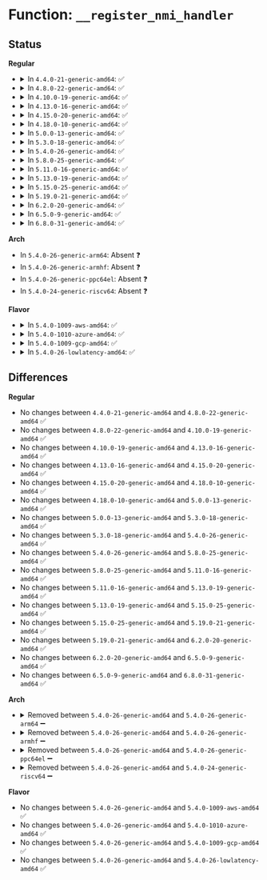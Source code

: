 # Function: <code>__register_nmi_handler</code>

## Status
<b>Regular</b>
<ul>
<li>
<details>
<summary>In <code>4.4.0-21-generic-amd64</code>: ✅</summary>

```c
int __register_nmi_handler(unsigned int type, struct nmiaction * action)
```

```json
{
  "name": "__register_nmi_handler",
  "collision_type": "Unique Global",
  "inline_type": "No",
  "funcs": [
    {
      "addr": 18446744071579051104,
      "name": "__register_nmi_handler",
      "external": true,
      "loc": "arch/x86/kernel/nmi.c:151",
      "file": "arch/x86/kernel/nmi.c",
      "inline": "seen, unknown",
      "caller_inline": [],
      "caller_func": [
        "arch/x86/events/amd/ibs.c:amd_ibs_init",
        "arch/x86/kernel/smpboot.c:native_cpu_up",
        "arch/x86/kernel/apic/hw_nmi.c:register_trigger_all_cpu_backtrace",
        "drivers/acpi/apei/ghes.c:ghes_probe"
      ]
    }
  ],
  "symbols": [
    {
      "addr": 18446744071579051104,
      "name": "__register_nmi_handler",
      "section": ".text",
      "bind": "STB_GLOBAL",
      "size": 400
    }
  ]
}
```
</details>
</li>
<li>
<details>
<summary>In <code>4.8.0-22-generic-amd64</code>: ✅</summary>

```c
int __register_nmi_handler(unsigned int type, struct nmiaction * action)
```

```json
{
  "name": "__register_nmi_handler",
  "collision_type": "Unique Global",
  "inline_type": "No",
  "funcs": [
    {
      "addr": 18446744071579047312,
      "name": "__register_nmi_handler",
      "external": true,
      "loc": "arch/x86/kernel/nmi.c:154",
      "file": "arch/x86/kernel/nmi.c",
      "inline": "seen, unknown",
      "caller_inline": [],
      "caller_func": [
        "arch/x86/events/amd/ibs.c:amd_ibs_init",
        "arch/x86/kernel/smpboot.c:native_cpu_up",
        "arch/x86/kernel/apic/hw_nmi.c:register_trigger_all_cpu_backtrace",
        "drivers/acpi/apei/ghes.c:ghes_probe"
      ]
    }
  ],
  "symbols": [
    {
      "addr": 18446744071579047312,
      "name": "__register_nmi_handler",
      "section": ".text",
      "bind": "STB_GLOBAL",
      "size": 428
    }
  ]
}
```
</details>
</li>
<li>
<details>
<summary>In <code>4.10.0-19-generic-amd64</code>: ✅</summary>

```c
int __register_nmi_handler(unsigned int type, struct nmiaction * action)
```

```json
{
  "name": "__register_nmi_handler",
  "collision_type": "Unique Global",
  "inline_type": "No",
  "funcs": [
    {
      "addr": 18446744071579046368,
      "name": "__register_nmi_handler",
      "external": true,
      "loc": "arch/x86/kernel/nmi.c:154",
      "file": "arch/x86/kernel/nmi.c",
      "inline": "seen, unknown",
      "caller_inline": [],
      "caller_func": [
        "arch/x86/events/amd/ibs.c:amd_ibs_init",
        "arch/x86/kernel/cpu/mshyperv.c:ms_hyperv_init_platform",
        "arch/x86/kernel/smpboot.c:native_cpu_up",
        "arch/x86/kernel/apic/hw_nmi.c:register_nmi_cpu_backtrace_handler",
        "drivers/acpi/apei/ghes.c:ghes_probe"
      ]
    }
  ],
  "symbols": [
    {
      "addr": 18446744071579046368,
      "name": "__register_nmi_handler",
      "section": ".text",
      "bind": "STB_GLOBAL",
      "size": 428
    }
  ]
}
```
</details>
</li>
<li>
<details>
<summary>In <code>4.13.0-16-generic-amd64</code>: ✅</summary>

```c
int __register_nmi_handler(unsigned int type, struct nmiaction * action)
```

```json
{
  "name": "__register_nmi_handler",
  "collision_type": "Unique Global",
  "inline_type": "No",
  "funcs": [
    {
      "addr": 18446744071579038912,
      "name": "__register_nmi_handler",
      "external": true,
      "loc": "arch/x86/kernel/nmi.c:156",
      "file": "arch/x86/kernel/nmi.c",
      "inline": "seen, unknown",
      "caller_inline": [],
      "caller_func": [
        "arch/x86/events/amd/ibs.c:amd_ibs_init",
        "arch/x86/kernel/cpu/mshyperv.c:ms_hyperv_init_platform",
        "arch/x86/kernel/smpboot.c:native_cpu_up",
        "arch/x86/kernel/apic/hw_nmi.c:register_nmi_cpu_backtrace_handler",
        "drivers/acpi/apei/ghes.c:ghes_probe"
      ]
    }
  ],
  "symbols": [
    {
      "addr": 18446744071579038912,
      "name": "__register_nmi_handler",
      "section": ".text",
      "bind": "STB_GLOBAL",
      "size": 232
    }
  ]
}
```
</details>
</li>
<li>
<details>
<summary>In <code>4.15.0-20-generic-amd64</code>: ✅</summary>

```c
int __register_nmi_handler(unsigned int type, struct nmiaction * action)
```

```json
{
  "name": "__register_nmi_handler",
  "collision_type": "Unique Global",
  "inline_type": "No",
  "funcs": [
    {
      "addr": 18446744071579047104,
      "name": "__register_nmi_handler",
      "external": true,
      "loc": "arch/x86/kernel/nmi.c:156",
      "file": "arch/x86/kernel/nmi.c",
      "inline": "seen, unknown",
      "caller_inline": [],
      "caller_func": [
        "arch/x86/events/amd/ibs.c:amd_ibs_init",
        "arch/x86/kernel/cpu/mshyperv.c:ms_hyperv_init_platform",
        "arch/x86/kernel/smpboot.c:native_cpu_up",
        "arch/x86/kernel/apic/hw_nmi.c:register_nmi_cpu_backtrace_handler",
        "drivers/acpi/apei/ghes.c:ghes_probe"
      ]
    }
  ],
  "symbols": [
    {
      "addr": 18446744071579047104,
      "name": "__register_nmi_handler",
      "section": ".text",
      "bind": "STB_GLOBAL",
      "size": 232
    }
  ]
}
```
</details>
</li>
<li>
<details>
<summary>In <code>4.18.0-10-generic-amd64</code>: ✅</summary>

```c
int __register_nmi_handler(unsigned int type, struct nmiaction * action)
```

```json
{
  "name": "__register_nmi_handler",
  "collision_type": "Unique Global",
  "inline_type": "No",
  "funcs": [
    {
      "addr": 18446744071579051024,
      "name": "__register_nmi_handler",
      "external": true,
      "loc": "arch/x86/kernel/nmi.c:156",
      "file": "arch/x86/kernel/nmi.c",
      "inline": "seen, unknown",
      "caller_inline": [],
      "caller_func": [
        "arch/x86/events/core.c:init_hw_perf_events",
        "arch/x86/events/amd/ibs.c:amd_ibs_init",
        "arch/x86/kernel/cpu/mshyperv.c:ms_hyperv_init_platform",
        "arch/x86/kernel/smpboot.c:native_cpu_up",
        "arch/x86/kernel/apic/hw_nmi.c:register_nmi_cpu_backtrace_handler",
        "drivers/acpi/apei/ghes.c:ghes_probe"
      ]
    }
  ],
  "symbols": [
    {
      "addr": 18446744071579051024,
      "name": "__register_nmi_handler",
      "section": ".text",
      "bind": "STB_GLOBAL",
      "size": 232
    }
  ]
}
```
</details>
</li>
<li>
<details>
<summary>In <code>5.0.0-13-generic-amd64</code>: ✅</summary>

```c
int __register_nmi_handler(unsigned int type, struct nmiaction * action)
```

```json
{
  "name": "__register_nmi_handler",
  "collision_type": "Unique Global",
  "inline_type": "No",
  "funcs": [
    {
      "addr": 18446744071579055824,
      "name": "__register_nmi_handler",
      "external": true,
      "loc": "arch/x86/kernel/nmi.c:156",
      "file": "arch/x86/kernel/nmi.c",
      "inline": "seen, unknown",
      "caller_inline": [],
      "caller_func": [
        "arch/x86/events/core.c:init_hw_perf_events",
        "arch/x86/events/amd/ibs.c:amd_ibs_init",
        "arch/x86/kernel/cpu/mshyperv.c:ms_hyperv_init_platform",
        "arch/x86/kernel/smpboot.c:native_cpu_up",
        "arch/x86/kernel/apic/hw_nmi.c:register_nmi_cpu_backtrace_handler",
        "drivers/acpi/apei/ghes.c:ghes_probe"
      ]
    }
  ],
  "symbols": [
    {
      "addr": 18446744071579055824,
      "name": "__register_nmi_handler",
      "section": ".text",
      "bind": "STB_GLOBAL",
      "size": 232
    }
  ]
}
```
</details>
</li>
<li>
<details>
<summary>In <code>5.3.0-18-generic-amd64</code>: ✅</summary>

```c
int __register_nmi_handler(unsigned int type, struct nmiaction * action)
```

```json
{
  "name": "__register_nmi_handler",
  "collision_type": "Unique Global",
  "inline_type": "No",
  "funcs": [
    {
      "addr": 18446744071579064464,
      "name": "__register_nmi_handler",
      "external": true,
      "loc": "arch/x86/kernel/nmi.c:159",
      "file": "arch/x86/kernel/nmi.c",
      "inline": "seen, unknown",
      "caller_inline": [],
      "caller_func": [
        "arch/x86/events/core.c:init_hw_perf_events",
        "arch/x86/events/amd/ibs.c:amd_ibs_init",
        "arch/x86/kernel/cpu/mshyperv.c:ms_hyperv_init_platform",
        "arch/x86/kernel/reboot.c:nmi_shootdown_cpus",
        "arch/x86/kernel/smpboot.c:do_boot_cpu",
        "arch/x86/kernel/apic/hw_nmi.c:register_nmi_cpu_backtrace_handler",
        "drivers/acpi/apei/ghes.c:ghes_probe"
      ]
    }
  ],
  "symbols": [
    {
      "addr": 18446744071579064464,
      "name": "__register_nmi_handler",
      "section": ".text",
      "bind": "STB_GLOBAL",
      "size": 233
    }
  ]
}
```
</details>
</li>
<li>
<details>
<summary>In <code>5.4.0-26-generic-amd64</code>: ✅</summary>

```c
int __register_nmi_handler(unsigned int type, struct nmiaction * action)
```

```json
{
  "name": "__register_nmi_handler",
  "collision_type": "Unique Global",
  "inline_type": "No",
  "funcs": [
    {
      "addr": 18446744071579066288,
      "name": "__register_nmi_handler",
      "external": true,
      "loc": "arch/x86/kernel/nmi.c:159",
      "file": "arch/x86/kernel/nmi.c",
      "inline": "seen, unknown",
      "caller_inline": [],
      "caller_func": [
        "arch/x86/events/core.c:init_hw_perf_events",
        "arch/x86/events/amd/ibs.c:amd_ibs_init",
        "arch/x86/kernel/cpu/mshyperv.c:ms_hyperv_init_platform",
        "arch/x86/kernel/reboot.c:nmi_shootdown_cpus",
        "arch/x86/kernel/smpboot.c:do_boot_cpu",
        "arch/x86/kernel/apic/hw_nmi.c:register_nmi_cpu_backtrace_handler",
        "arch/x86/platform/uv/uv_nmi.c:uv_register_nmi_notifier",
        "arch/x86/platform/uv/uv_nmi.c:uv_register_nmi_notifier",
        "drivers/acpi/apei/ghes.c:ghes_probe"
      ]
    }
  ],
  "symbols": [
    {
      "addr": 18446744071579066288,
      "name": "__register_nmi_handler",
      "section": ".text",
      "bind": "STB_GLOBAL",
      "size": 217
    }
  ]
}
```
</details>
</li>
<li>
<details>
<summary>In <code>5.8.0-25-generic-amd64</code>: ✅</summary>

```c
int __register_nmi_handler(unsigned int type, struct nmiaction * action)
```

```json
{
  "name": "__register_nmi_handler",
  "collision_type": "Unique Global",
  "inline_type": "No",
  "funcs": [
    {
      "addr": 18446744071579074512,
      "name": "__register_nmi_handler",
      "external": true,
      "loc": "arch/x86/kernel/nmi.c:155",
      "file": "arch/x86/kernel/nmi.c",
      "inline": "seen, unknown",
      "caller_inline": [],
      "caller_func": [
        "arch/x86/events/core.c:init_hw_perf_events",
        "arch/x86/events/amd/ibs.c:amd_ibs_init",
        "arch/x86/kernel/cpu/mshyperv.c:ms_hyperv_init_platform",
        "arch/x86/kernel/reboot.c:nmi_shootdown_cpus",
        "arch/x86/kernel/smpboot.c:do_boot_cpu",
        "arch/x86/kernel/apic/hw_nmi.c:register_nmi_cpu_backtrace_handler",
        "arch/x86/platform/uv/uv_nmi.c:uv_register_nmi_notifier",
        "arch/x86/platform/uv/uv_nmi.c:uv_register_nmi_notifier",
        "drivers/acpi/apei/ghes.c:ghes_probe"
      ]
    }
  ],
  "symbols": [
    {
      "addr": 18446744071579074512,
      "name": "__register_nmi_handler",
      "section": ".text",
      "bind": "STB_GLOBAL",
      "size": 226
    }
  ]
}
```
</details>
</li>
<li>
<details>
<summary>In <code>5.11.0-16-generic-amd64</code>: ✅</summary>

```c
int __register_nmi_handler(unsigned int type, struct nmiaction * action)
```

```json
{
  "name": "__register_nmi_handler",
  "collision_type": "Unique Global",
  "inline_type": "No",
  "funcs": [
    {
      "addr": 18446744071579077392,
      "name": "__register_nmi_handler",
      "external": true,
      "loc": "arch/x86/kernel/nmi.c:155",
      "file": "arch/x86/kernel/nmi.c",
      "inline": "seen, unknown",
      "caller_inline": [],
      "caller_func": [
        "arch/x86/events/core.c:init_hw_perf_events",
        "arch/x86/events/amd/ibs.c:perf_event_ibs_init",
        "arch/x86/kernel/cpu/mshyperv.c:ms_hyperv_init_platform",
        "arch/x86/kernel/reboot.c:nmi_shootdown_cpus",
        "arch/x86/kernel/smpboot.c:do_boot_cpu",
        "arch/x86/kernel/apic/hw_nmi.c:register_nmi_cpu_backtrace_handler",
        "arch/x86/platform/uv/uv_nmi.c:uv_register_nmi_notifier",
        "arch/x86/platform/uv/uv_nmi.c:uv_register_nmi_notifier",
        "drivers/acpi/apei/ghes.c:ghes_probe"
      ]
    }
  ],
  "symbols": [
    {
      "addr": 18446744071579077392,
      "name": "__register_nmi_handler",
      "section": ".text",
      "bind": "STB_GLOBAL",
      "size": 226
    }
  ]
}
```
</details>
</li>
<li>
<details>
<summary>In <code>5.13.0-19-generic-amd64</code>: ✅</summary>

```c
int __register_nmi_handler(unsigned int type, struct nmiaction * action)
```

```json
{
  "name": "__register_nmi_handler",
  "collision_type": "Unique Global",
  "inline_type": "No",
  "funcs": [
    {
      "addr": 18446744071579084320,
      "name": "__register_nmi_handler",
      "external": true,
      "loc": "arch/x86/kernel/nmi.c:155",
      "file": "arch/x86/kernel/nmi.c",
      "inline": "seen, unknown",
      "caller_inline": [],
      "caller_func": [
        "arch/x86/events/core.c:init_hw_perf_events",
        "arch/x86/events/amd/ibs.c:amd_ibs_init",
        "arch/x86/kernel/cpu/mshyperv.c:ms_hyperv_init_platform",
        "arch/x86/kernel/reboot.c:nmi_shootdown_cpus",
        "arch/x86/kernel/smpboot.c:do_boot_cpu",
        "arch/x86/kernel/apic/hw_nmi.c:register_nmi_cpu_backtrace_handler",
        "arch/x86/platform/uv/uv_nmi.c:uv_register_nmi_notifier",
        "arch/x86/platform/uv/uv_nmi.c:uv_register_nmi_notifier",
        "drivers/acpi/apei/ghes.c:ghes_probe"
      ]
    }
  ],
  "symbols": [
    {
      "addr": 18446744071579084320,
      "name": "__register_nmi_handler",
      "section": ".text",
      "bind": "STB_GLOBAL",
      "size": 226
    }
  ]
}
```
</details>
</li>
<li>
<details>
<summary>In <code>5.15.0-25-generic-amd64</code>: ✅</summary>

```c
int __register_nmi_handler(unsigned int type, struct nmiaction * action)
```

```json
{
  "name": "__register_nmi_handler",
  "collision_type": "Unique Global",
  "inline_type": "No",
  "funcs": [
    {
      "addr": 18446744071579107280,
      "name": "__register_nmi_handler",
      "external": true,
      "loc": "arch/x86/kernel/nmi.c:155",
      "file": "arch/x86/kernel/nmi.c",
      "inline": "seen, unknown",
      "caller_inline": [],
      "caller_func": [
        "arch/x86/events/core.c:init_hw_perf_events",
        "arch/x86/events/amd/ibs.c:amd_ibs_init",
        "arch/x86/kernel/cpu/mshyperv.c:ms_hyperv_init_platform",
        "arch/x86/kernel/reboot.c:nmi_shootdown_cpus",
        "arch/x86/kernel/smpboot.c:do_boot_cpu",
        "arch/x86/kernel/apic/hw_nmi.c:register_nmi_cpu_backtrace_handler",
        "arch/x86/platform/uv/uv_nmi.c:uv_register_nmi_notifier",
        "arch/x86/platform/uv/uv_nmi.c:uv_register_nmi_notifier",
        "drivers/acpi/apei/ghes.c:ghes_probe"
      ]
    }
  ],
  "symbols": [
    {
      "addr": 18446744071579107280,
      "name": "__register_nmi_handler",
      "section": ".text",
      "bind": "STB_GLOBAL",
      "size": 254
    }
  ]
}
```
</details>
</li>
<li>
<details>
<summary>In <code>5.19.0-21-generic-amd64</code>: ✅</summary>

```c
int __register_nmi_handler(unsigned int type, struct nmiaction * action)
```

```json
{
  "name": "__register_nmi_handler",
  "collision_type": "Unique Global",
  "inline_type": "No",
  "funcs": [
    {
      "addr": 18446744071579137696,
      "name": "__register_nmi_handler",
      "external": true,
      "loc": "arch/x86/kernel/nmi.c:155",
      "file": "arch/x86/kernel/nmi.c",
      "inline": "seen, unknown",
      "caller_inline": [],
      "caller_func": [
        "arch/x86/events/core.c:init_hw_perf_events",
        "arch/x86/events/amd/ibs.c:perf_event_ibs_init",
        "arch/x86/kernel/cpu/mshyperv.c:ms_hyperv_init_platform",
        "arch/x86/kernel/reboot.c:nmi_shootdown_cpus",
        "arch/x86/kernel/smpboot.c:do_boot_cpu",
        "arch/x86/kernel/apic/hw_nmi.c:register_nmi_cpu_backtrace_handler",
        "arch/x86/platform/uv/uv_nmi.c:uv_register_nmi_notifier",
        "arch/x86/platform/uv/uv_nmi.c:uv_register_nmi_notifier",
        "drivers/acpi/apei/ghes.c:ghes_probe"
      ]
    }
  ],
  "symbols": [
    {
      "addr": 18446744071579137696,
      "name": "__register_nmi_handler",
      "section": ".text",
      "bind": "STB_GLOBAL",
      "size": 302
    }
  ]
}
```
</details>
</li>
<li>
<details>
<summary>In <code>6.2.0-20-generic-amd64</code>: ✅</summary>

```c
int __register_nmi_handler(unsigned int type, struct nmiaction * action)
```

```json
{
  "name": "__register_nmi_handler",
  "collision_type": "Unique Global",
  "inline_type": "No",
  "funcs": [
    {
      "addr": 18446744071579181264,
      "name": "__register_nmi_handler",
      "external": true,
      "loc": "arch/x86/kernel/nmi.c:155",
      "file": "arch/x86/kernel/nmi.c",
      "inline": "seen, unknown",
      "caller_inline": [],
      "caller_func": [
        "arch/x86/events/core.c:init_hw_perf_events",
        "arch/x86/events/amd/ibs.c:perf_event_ibs_init",
        "arch/x86/kernel/cpu/mshyperv.c:ms_hyperv_init_platform",
        "arch/x86/kernel/reboot.c:nmi_shootdown_cpus",
        "arch/x86/kernel/smpboot.c:do_boot_cpu",
        "arch/x86/kernel/apic/hw_nmi.c:register_nmi_cpu_backtrace_handler",
        "arch/x86/platform/uv/uv_nmi.c:uv_register_nmi_notifier",
        "arch/x86/platform/uv/uv_nmi.c:uv_register_nmi_notifier",
        "drivers/acpi/apei/ghes.c:ghes_probe"
      ]
    }
  ],
  "symbols": [
    {
      "addr": 18446744071579181264,
      "name": "__register_nmi_handler",
      "section": ".text",
      "bind": "STB_GLOBAL",
      "size": 302
    }
  ]
}
```
</details>
</li>
<li>
<details>
<summary>In <code>6.5.0-9-generic-amd64</code>: ✅</summary>

```c
int __register_nmi_handler(unsigned int type, struct nmiaction * action)
```

```json
{
  "name": "__register_nmi_handler",
  "collision_type": "Unique Global",
  "inline_type": "No",
  "funcs": [
    {
      "addr": 18446744071579184688,
      "name": "__register_nmi_handler",
      "external": true,
      "loc": "arch/x86/kernel/nmi.c:164",
      "file": "arch/x86/kernel/nmi.c",
      "inline": "seen, unknown",
      "caller_inline": [],
      "caller_func": [
        "arch/x86/events/core.c:init_hw_perf_events",
        "arch/x86/events/amd/ibs.c:perf_event_ibs_init",
        "arch/x86/kernel/cpu/mshyperv.c:ms_hyperv_init_platform",
        "arch/x86/kernel/reboot.c:nmi_shootdown_cpus",
        "arch/x86/kernel/smp.c:native_stop_other_cpus",
        "arch/x86/kernel/apic/hw_nmi.c:register_nmi_cpu_backtrace_handler",
        "arch/x86/platform/uv/uv_nmi.c:uv_register_nmi_notifier",
        "arch/x86/platform/uv/uv_nmi.c:uv_register_nmi_notifier",
        "drivers/acpi/apei/ghes.c:ghes_probe"
      ]
    }
  ],
  "symbols": [
    {
      "addr": 18446744071579184688,
      "name": "__register_nmi_handler",
      "section": ".text",
      "bind": "STB_GLOBAL",
      "size": 302
    }
  ]
}
```
</details>
</li>
<li>
<details>
<summary>In <code>6.8.0-31-generic-amd64</code>: ✅</summary>

```c
int __register_nmi_handler(unsigned int type, struct nmiaction * action)
```

```json
{
  "name": "__register_nmi_handler",
  "collision_type": "Unique Global",
  "inline_type": "No",
  "funcs": [
    {
      "addr": 18446744071579213904,
      "name": "__register_nmi_handler",
      "external": true,
      "loc": "arch/x86/kernel/nmi.c:165",
      "file": "arch/x86/kernel/nmi.c",
      "inline": "seen, unknown",
      "caller_inline": [],
      "caller_func": [
        "arch/x86/events/core.c:init_hw_perf_events",
        "arch/x86/events/amd/ibs.c:perf_event_ibs_init",
        "arch/x86/kernel/cpu/mshyperv.c:ms_hyperv_init_platform",
        "arch/x86/kernel/reboot.c:nmi_shootdown_cpus",
        "arch/x86/kernel/smp.c:native_stop_other_cpus",
        "arch/x86/kernel/apic/hw_nmi.c:register_nmi_cpu_backtrace_handler",
        "arch/x86/platform/uv/uv_nmi.c:uv_register_nmi_notifier",
        "arch/x86/platform/uv/uv_nmi.c:uv_register_nmi_notifier",
        "drivers/acpi/apei/ghes.c:ghes_probe"
      ]
    }
  ],
  "symbols": [
    {
      "addr": 18446744071579213904,
      "name": "__register_nmi_handler",
      "section": ".text",
      "bind": "STB_GLOBAL",
      "size": 302
    }
  ]
}
```
</details>
</li>
</ul>
<b>Arch</b>
<ul>
<li>
In <code>5.4.0-26-generic-arm64</code>: Absent ❓
</li>
<li>
In <code>5.4.0-26-generic-armhf</code>: Absent ❓
</li>
<li>
In <code>5.4.0-26-generic-ppc64el</code>: Absent ❓
</li>
<li>
In <code>5.4.0-24-generic-riscv64</code>: Absent ❓
</li>
</ul>
<b>Flavor</b>
<ul>
<li>
<details>
<summary>In <code>5.4.0-1009-aws-amd64</code>: ✅</summary>

```c
int __register_nmi_handler(unsigned int type, struct nmiaction * action)
```

```json
{
  "name": "__register_nmi_handler",
  "collision_type": "Unique Global",
  "inline_type": "No",
  "funcs": [
    {
      "addr": 18446744071579066640,
      "name": "__register_nmi_handler",
      "external": true,
      "loc": "arch/x86/kernel/nmi.c:159",
      "file": "arch/x86/kernel/nmi.c",
      "inline": "seen, unknown",
      "caller_inline": [],
      "caller_func": [
        "arch/x86/events/core.c:init_hw_perf_events",
        "arch/x86/events/amd/ibs.c:amd_ibs_init",
        "arch/x86/kernel/cpu/mshyperv.c:ms_hyperv_init_platform",
        "arch/x86/kernel/reboot.c:nmi_shootdown_cpus",
        "arch/x86/kernel/smpboot.c:do_boot_cpu",
        "arch/x86/kernel/apic/hw_nmi.c:register_nmi_cpu_backtrace_handler"
      ]
    }
  ],
  "symbols": [
    {
      "addr": 18446744071579066640,
      "name": "__register_nmi_handler",
      "section": ".text",
      "bind": "STB_GLOBAL",
      "size": 217
    }
  ]
}
```
</details>
</li>
<li>
<details>
<summary>In <code>5.4.0-1010-azure-amd64</code>: ✅</summary>

```c
int __register_nmi_handler(unsigned int type, struct nmiaction * action)
```

```json
{
  "name": "__register_nmi_handler",
  "collision_type": "Unique Global",
  "inline_type": "No",
  "funcs": [
    {
      "addr": 18446744071578999392,
      "name": "__register_nmi_handler",
      "external": true,
      "loc": "arch/x86/kernel/nmi.c:159",
      "file": "arch/x86/kernel/nmi.c",
      "inline": "seen, unknown",
      "caller_inline": [],
      "caller_func": [
        "arch/x86/events/core.c:init_hw_perf_events",
        "arch/x86/events/amd/ibs.c:amd_ibs_init",
        "arch/x86/kernel/cpu/mshyperv.c:ms_hyperv_init_platform",
        "arch/x86/kernel/reboot.c:nmi_shootdown_cpus",
        "arch/x86/kernel/smpboot.c:do_boot_cpu",
        "arch/x86/kernel/apic/hw_nmi.c:register_nmi_cpu_backtrace_handler"
      ]
    }
  ],
  "symbols": [
    {
      "addr": 18446744071578999392,
      "name": "__register_nmi_handler",
      "section": ".text",
      "bind": "STB_GLOBAL",
      "size": 217
    }
  ]
}
```
</details>
</li>
<li>
<details>
<summary>In <code>5.4.0-1009-gcp-amd64</code>: ✅</summary>

```c
int __register_nmi_handler(unsigned int type, struct nmiaction * action)
```

```json
{
  "name": "__register_nmi_handler",
  "collision_type": "Unique Global",
  "inline_type": "No",
  "funcs": [
    {
      "addr": 18446744071579066224,
      "name": "__register_nmi_handler",
      "external": true,
      "loc": "arch/x86/kernel/nmi.c:159",
      "file": "arch/x86/kernel/nmi.c",
      "inline": "seen, unknown",
      "caller_inline": [],
      "caller_func": [
        "arch/x86/events/core.c:init_hw_perf_events",
        "arch/x86/events/amd/ibs.c:amd_ibs_init",
        "arch/x86/kernel/cpu/mshyperv.c:ms_hyperv_init_platform",
        "arch/x86/kernel/reboot.c:nmi_shootdown_cpus",
        "arch/x86/kernel/smpboot.c:do_boot_cpu",
        "arch/x86/kernel/apic/hw_nmi.c:register_nmi_cpu_backtrace_handler",
        "drivers/acpi/apei/ghes.c:ghes_probe"
      ]
    }
  ],
  "symbols": [
    {
      "addr": 18446744071579066224,
      "name": "__register_nmi_handler",
      "section": ".text",
      "bind": "STB_GLOBAL",
      "size": 217
    }
  ]
}
```
</details>
</li>
<li>
<details>
<summary>In <code>5.4.0-26-lowlatency-amd64</code>: ✅</summary>

```c
int __register_nmi_handler(unsigned int type, struct nmiaction * action)
```

```json
{
  "name": "__register_nmi_handler",
  "collision_type": "Unique Global",
  "inline_type": "No",
  "funcs": [
    {
      "addr": 18446744071579070288,
      "name": "__register_nmi_handler",
      "external": true,
      "loc": "arch/x86/kernel/nmi.c:159",
      "file": "arch/x86/kernel/nmi.c",
      "inline": "seen, unknown",
      "caller_inline": [],
      "caller_func": [
        "arch/x86/events/core.c:init_hw_perf_events",
        "arch/x86/events/amd/ibs.c:amd_ibs_init",
        "arch/x86/kernel/cpu/mshyperv.c:ms_hyperv_init_platform",
        "arch/x86/kernel/reboot.c:nmi_shootdown_cpus",
        "arch/x86/kernel/smpboot.c:do_boot_cpu",
        "arch/x86/kernel/apic/hw_nmi.c:register_nmi_cpu_backtrace_handler",
        "arch/x86/platform/uv/uv_nmi.c:uv_register_nmi_notifier",
        "arch/x86/platform/uv/uv_nmi.c:uv_register_nmi_notifier",
        "drivers/acpi/apei/ghes.c:ghes_probe"
      ]
    }
  ],
  "symbols": [
    {
      "addr": 18446744071579070288,
      "name": "__register_nmi_handler",
      "section": ".text",
      "bind": "STB_GLOBAL",
      "size": 217
    }
  ]
}
```
</details>
</li>
</ul>

## Differences
<b>Regular</b>
<ul>
<li>
No changes between <code>4.4.0-21-generic-amd64</code> and <code>4.8.0-22-generic-amd64</code> ✅
</li>
<li>
No changes between <code>4.8.0-22-generic-amd64</code> and <code>4.10.0-19-generic-amd64</code> ✅
</li>
<li>
No changes between <code>4.10.0-19-generic-amd64</code> and <code>4.13.0-16-generic-amd64</code> ✅
</li>
<li>
No changes between <code>4.13.0-16-generic-amd64</code> and <code>4.15.0-20-generic-amd64</code> ✅
</li>
<li>
No changes between <code>4.15.0-20-generic-amd64</code> and <code>4.18.0-10-generic-amd64</code> ✅
</li>
<li>
No changes between <code>4.18.0-10-generic-amd64</code> and <code>5.0.0-13-generic-amd64</code> ✅
</li>
<li>
No changes between <code>5.0.0-13-generic-amd64</code> and <code>5.3.0-18-generic-amd64</code> ✅
</li>
<li>
No changes between <code>5.3.0-18-generic-amd64</code> and <code>5.4.0-26-generic-amd64</code> ✅
</li>
<li>
No changes between <code>5.4.0-26-generic-amd64</code> and <code>5.8.0-25-generic-amd64</code> ✅
</li>
<li>
No changes between <code>5.8.0-25-generic-amd64</code> and <code>5.11.0-16-generic-amd64</code> ✅
</li>
<li>
No changes between <code>5.11.0-16-generic-amd64</code> and <code>5.13.0-19-generic-amd64</code> ✅
</li>
<li>
No changes between <code>5.13.0-19-generic-amd64</code> and <code>5.15.0-25-generic-amd64</code> ✅
</li>
<li>
No changes between <code>5.15.0-25-generic-amd64</code> and <code>5.19.0-21-generic-amd64</code> ✅
</li>
<li>
No changes between <code>5.19.0-21-generic-amd64</code> and <code>6.2.0-20-generic-amd64</code> ✅
</li>
<li>
No changes between <code>6.2.0-20-generic-amd64</code> and <code>6.5.0-9-generic-amd64</code> ✅
</li>
<li>
No changes between <code>6.5.0-9-generic-amd64</code> and <code>6.8.0-31-generic-amd64</code> ✅
</li>
</ul>
<b>Arch</b>
<ul>
<li>
<details>
<summary>Removed between <code>5.4.0-26-generic-amd64</code> and <code>5.4.0-26-generic-arm64</code> ➖</summary>

```c
int __register_nmi_handler(unsigned int type, struct nmiaction * action)
```
</details>
</li>
<li>
<details>
<summary>Removed between <code>5.4.0-26-generic-amd64</code> and <code>5.4.0-26-generic-armhf</code> ➖</summary>

```c
int __register_nmi_handler(unsigned int type, struct nmiaction * action)
```
</details>
</li>
<li>
<details>
<summary>Removed between <code>5.4.0-26-generic-amd64</code> and <code>5.4.0-26-generic-ppc64el</code> ➖</summary>

```c
int __register_nmi_handler(unsigned int type, struct nmiaction * action)
```
</details>
</li>
<li>
<details>
<summary>Removed between <code>5.4.0-26-generic-amd64</code> and <code>5.4.0-24-generic-riscv64</code> ➖</summary>

```c
int __register_nmi_handler(unsigned int type, struct nmiaction * action)
```
</details>
</li>
</ul>
<b>Flavor</b>
<ul>
<li>
No changes between <code>5.4.0-26-generic-amd64</code> and <code>5.4.0-1009-aws-amd64</code> ✅
</li>
<li>
No changes between <code>5.4.0-26-generic-amd64</code> and <code>5.4.0-1010-azure-amd64</code> ✅
</li>
<li>
No changes between <code>5.4.0-26-generic-amd64</code> and <code>5.4.0-1009-gcp-amd64</code> ✅
</li>
<li>
No changes between <code>5.4.0-26-generic-amd64</code> and <code>5.4.0-26-lowlatency-amd64</code> ✅
</li>
</ul>
